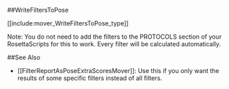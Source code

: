 ##WriteFiltersToPose

[[include:mover_WriteFiltersToPose_type]]

Note: You do not need to add the filters to the PROTOCOLS section of your RosettaScripts for this to work. Every filter will be calculated automatically. 

##See Also

* [[FilterReportAsPoseExtraScoresMover]]: Use this if you only want the results of some specific filters instead of all filters. 